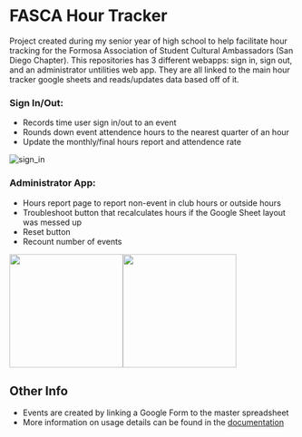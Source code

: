 # FASCA Hour Tracker
Project created during my senior year of high school to help facilitate hour tracking for the Formosa Association of Student Cultural Ambassadors (San Diego Chapter). This repositories has 3 different webapps: sign in, sign out, and an administrator untilities web app. They are all linked to the main hour tracker google sheets and reads/updates data based off of it.

### Sign In/Out:
- Records time user sign in/out to an event
- Rounds down event attendence hours to the nearest quarter of an hour
- Update the monthly/final hours report and attendence rate

![sign_in](https://github.com/user-attachments/assets/f1a5b4a8-07ac-43fe-88b7-cf02e877fdda)

### Administrator App:
- Hours report page to report non-event in club hours or outside hours
- Troubleshoot button that recalculates hours if the Google Sheet layout was messed up
- Reset button
- Recount number of events

<div style="display: flex; align-items: center;">
  <img src="https://github.com/user-attachments/assets/06457dc6-6a83-44d6-a30b-e8b9a08910b0" height="200" />
  <img src="https://github.com/user-attachments/assets/cb2ce0f6-5b4d-4abb-a79e-d5079375d974" height="200" />
</div>


## Other Info
- Events are created by linking a Google Form to the master spreadsheet
- More information on usage details can be found in the [documentation](https://docs.google.com/document/d/1GPzgNdjmOUNmbl0DFEkyi2Um4A8kevz_xS_82BVw4kg/edit?usp=sharing)
